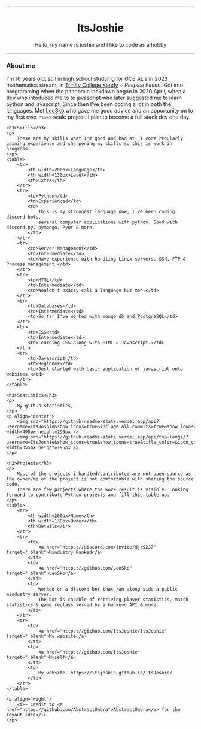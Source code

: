 ***
<div align="center">
    <h1>ItsJoshie</h1>
    <p>
        Hello, my name is joshie and I like to code as a hobby
    </p>
</div>

***
<div align="left">
    <h3>About me</h3>
    <p>
        I'm 16 years old, still in high school studying for GCE AL's in 2023 mathematics stream,
        in <a href="https://www.trinitycollege.lk" target="_blank">Trinity College Kandy</a> <i>~ Respice Finem</i>.
        Got into programming when the pandemic lockdown began in 2020 April,
        when a dev who intoduced me to to javascript who later suggested me to learn python and javascript.
        Since then I've been coding a lot in both the languages.
        Met <a href="https://github.com/LeoSko" target="_blank">LeoSko</a> who gave me good advice and an opportunity on to my first ever mass scale project.
        I plan to become a full stack dev one day.
    </p>

    <h3>Skills</h3>
    <p>
        These are my skills what I'm good and bad at, I code regularly gaining experience and sharpening my skills so this is work in progress.
    </p>
    <table>
        <tr>
            <th width=200px>Language</th>
            <th width=130px>Level</th>
            <th>Extra</th>
        </tr>
        <tr>
            <td>Python</td>
            <td>Experienced</td>
            <td>
                This is my strongest language now, I've been coding discord bots,
                several computer applications with python. Good with discord.py, pymongo, PyQt & more.
            </td>
        </tr>
        <tr>
            <td>Server Management</td>
            <td>Intermediate</td>
            <td>Have experience with handling Linux servers, SSH, FTP & Process management.</td>
        </tr>
        <tr>
            <td>HTML</td>
            <td>Intermediate</td>
            <td>Wouldn't exacty call a language but meh.</td>
        </tr>
        <tr>
            <td>Databases</td>
            <td>Intermediate</td>
            <td>So far I've worked with mongo db and PostgreSQL</td>
        </tr>
        <tr>
            <td>CSS</td>
            <td>Intermediate</td>
            <td>Learning CSS along with HTML & Javascript.</td>
        </tr>
        <tr>
            <td>Javascript</td>
            <td>Beginner</td>
            <td>Just started with basic application of javascript onto websites.</td>
        </tr>
    </table>

    <h3>Statistics</h3>
    <p>
        My github statistics,
    </p>
    <p align="center">
        <img src="https://github-readme-stats.vercel.app/api?username=ItsJoshie&show_icons=true&include_all_commits=true&show_icons=true&title_color=fff&icon_color=f0f0f0&text_color=f0f0f0&bg_color=151b22&hide_border=true" width=495px height=195px />
        <img src="https://github-readme-stats.vercel.app/api/top-langs/?username=ItsJoshie&show_icons=true&show_icons=true&title_color=&icon_color=f0f0f0&text_color=f0f0f0&bg_color=151b22&hide_border=true" width=355px height=195px />
    </p>

    <h3>Projects</h3>
    <p>
        Most of the projects i handled/contributed are not open source as the owner/me of the project is not comfortable with sharing the source code.
        There are few projects where the work result is visible. Looking forward to contribute Python projects and fill this table up.
    </p>
    <table>
        <tr>
            <th width=200px>Name</th>
            <th width=130px>Owner</th>
            <th>Details</tr>
        </tr>
        <tr>
            <td>
                <a href="https://discord.com/invite/Hjr92J7" target="_blank">Mindustry Ranked</a>
            </td>
            <td>
                <a href="https://github.com/LeoSko" target="_blank">LeoSko</a>
            </td>
            <td>
                Worked on a discord bot that ran along side a public mindustry server.
                The bot is capable of retriving player statistics, match statistics & game replays served by a backend API & more.
            </td>
        </tr>
        <tr>
            <td>
                <a href="https://github.com/ItsJoshie/ItsJoshie" target="_blank">My website</a>
            </td>
            <td>
                <a href="https://github.com/ItsJoshie" target="_blank">Myself</a>
            </td>
            <td>
                My website. https://itsjoshie.github.io/ItsJoshie/
            </td>
        </tr>
    </table>

    <p align="right">
        <i>~ Credit to <a href="https://github.com/AbstractUmbra">AbstractUmbra</a> for the layout idea</i>
    </p>
</div>
